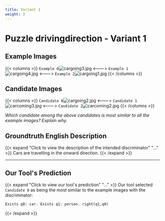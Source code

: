 ```yaml
---
title: Variant 1
weight: 3
---
```


# Puzzle drivingdirection - Variant 1

## Example Images
{{< columns >}}
`Example 0`![cargoing3.jpg](/natscene-data/images/cargoing3.jpg)
<--->
`Example 1`![cargoing4.jpg](/natscene-data/images/cargoing4.jpg)
<--->
`Example 2`![cargoing1.jpg](/natscene-data/images/cargoing1.jpg)
{{< /columns >}}

## Candidate Images
{{< columns >}}
`Candidate 0`![cargoing2.jpg](/natscene-data/images/cargoing2.jpg)
<--->
`Candidate 1`![carcoming3.jpg](/natscene-data/images/carcoming3.jpg)
<--->
`Candidate 2`![carcoming2.jpg](/natscene-data/images/carcoming2.jpg)
{{< /columns >}}

*Which candidate among the above candidates is most similar to all the example images? Explain why.*

## Groundtruth English Description

{{< expand "Click to view the description of the intended discriminator" "..." >}}
Cars are travelling in the onward direction.
{{< /expand >}}

---



## Our Tool's Prediction

{{< expand "Click to view our tool's prediction" "..." >}}
Our tool selected `Candidate 0` as being the most similar to the example images with the discriminator:
```plaintext
Exists q0: car. Exists q1: person. right(q1,q0)
```
{{< /expand >}}
